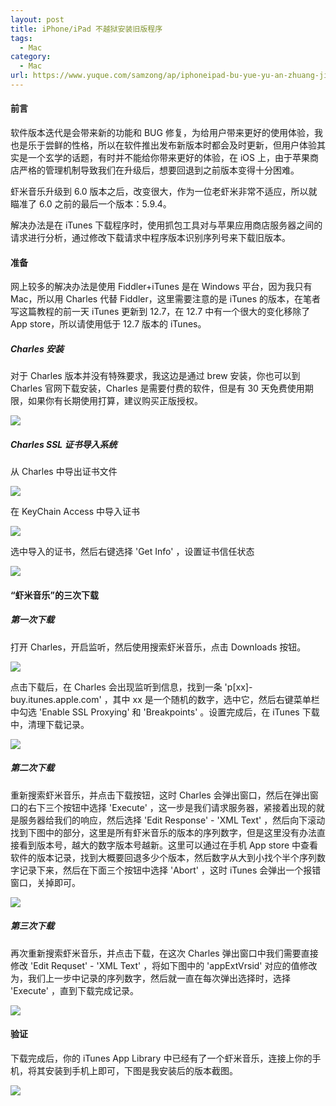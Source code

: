 ```yaml
---
layout: post
title: iPhone/iPad 不越狱安装旧版程序
tags:
  - Mac
category:
  - Mac
url: https://www.yuque.com/samzong/ap/iphoneipad-bu-yue-yu-an-zhuang-jiu-ban-cheng-xu
---
```



#### 前言

软件版本迭代是会带来新的功能和 BUG 修复，为给用户带来更好的使用体验，我也是乐于尝鲜的性格，所以在软件推出发布新版本时都会及时更新，但用户体验其实是一个玄学的话题，有时并不能给你带来更好的体验，在 iOS 上，由于苹果商店严格的管理机制导致我们在升级后，想要回退到之前版本变得十分困难。

虾米音乐升级到 6.0 版本之后，改变很大，作为一位老虾米非常不适应，所以就瞄准了 6.0 之前的最后一个版本：5.9.4。

解决办法是在 iTunes 下载程序时，使用抓包工具对与苹果应用商店服务器之间的请求进行分析，通过修改下载请求中程序版本识别序列号来下载旧版本。

#### 准备

网上较多的解决办法是使用 Fiddler+iTunes 是在 Windows 平台，因为我只有 Mac，所以用 Charles 代替 Fiddler，这里需要注意的是 iTunes 的版本，在笔者写这篇教程的前一天 iTunes 更新到 12.7，在 12.7 中有一个很大的变化移除了 App store，所以请使用低于 12.7 版本的 iTunes。

##### Charles 安装

对于 Charles 版本并没有特殊要求，我这边是通过 brew 安装，你也可以到 Charles 官网下载安装，Charles 是需要付费的软件，但是有 30 天免费使用期限，如果你有长期使用打算，建议购买正版授权。

![](http://ipic-typora-samzong.oss-cn-qingdao.aliyuncs.com//uPic/x4dkc.jpg?x-oss-process=image/resize,w_960,m_lfit)

##### Charles SSL 证书导入系统

从 Charles 中导出证书文件

![](http://ipic-typora-samzong.oss-cn-qingdao.aliyuncs.com//uPic/v815e.jpg?x-oss-process=image/resize,w_960,m_lfit)

在 KeyChain Access 中导入证书

![](http://ipic-typora-samzong.oss-cn-qingdao.aliyuncs.com//uPic/883p7.jpg?x-oss-process=image/resize,w_960,m_lfit)

选中导入的证书，然后右键选择 'Get Info' ，设置证书信任状态

![](http://ipic-typora-samzong.oss-cn-qingdao.aliyuncs.com//uPic/xoalz.jpg?x-oss-process=image/resize,w_960,m_lfit)

#### “虾米音乐”的三次下载

##### 第一次下载

打开 Charles，开启监听，然后使用搜索虾米音乐，点击 Downloads 按钮。

![](http://ipic-typora-samzong.oss-cn-qingdao.aliyuncs.com//uPic/6dt52.jpg?x-oss-process=image/resize,w_960,m_lfit)

点击下载后，在 Charles 会出现监听到信息，找到一条 'p\[xx]-buy.itunes.apple.com' ，其中 xx 是一个随机的数字，选中它，然后右键菜单栏中勾选 'Enable SSL Proxying' 和 'Breakpoints' 。设置完成后，在 iTunes 下载中，清理下载记录。

![](http://ipic-typora-samzong.oss-cn-qingdao.aliyuncs.com//uPic/ea85i.jpg?x-oss-process=image/resize,w_960,m_lfit)

##### 第二次下载

重新搜索虾米音乐，并点击下载按钮，这时 Charles 会弹出窗口，然后在弹出窗口的右下三个按钮中选择 'Execute' ，这一步是我们请求服务器，紧接着出现的就是服务器给我们的响应，然后选择 'Edit Response' - 'XML Text' ，然后向下滚动找到下图中的部分，这里是所有虾米音乐的版本的序列数字，但是这里没有办法直接看到版本号，越大的数字版本号越新。这里可以通过在手机 App store 中查看软件的版本记录，找到大概要回退多少个版本，然后数字从大到小找个半个序列数字记录下来，然后在下面三个按钮中选择 'Abort' ，这时 iTunes 会弹出一个报错窗口，关掉即可。

![](http://ipic-typora-samzong.oss-cn-qingdao.aliyuncs.com//uPic/27nit.jpg?x-oss-process=image/resize,w_960,m_lfit)

##### 第三次下载

再次重新搜索虾米音乐，并点击下载，在这次 Charles 弹出窗口中我们需要直接修改 'Edit Requset' - 'XML Text' ，将如下图中的 'appExtVrsid' 对应的值修改为，我们上一步中记录的序列数字，然后就一直在每次弹出选择时，选择 'Execute' ，直到下载完成记录。

![](http://ipic-typora-samzong.oss-cn-qingdao.aliyuncs.com//uPic/h7zzu.jpg?x-oss-process=image/resize,w_960,m_lfit)

#### 验证

下载完成后，你的 iTunes App Library 中已经有了一个虾米音乐，连接上你的手机，将其安装到手机上即可，下图是我安装后的版本截图。

![](http://ipic-typora-samzong.oss-cn-qingdao.aliyuncs.com//uPic/ppy2m.jpg?x-oss-process=image/resize,w_960,m_lfit)

